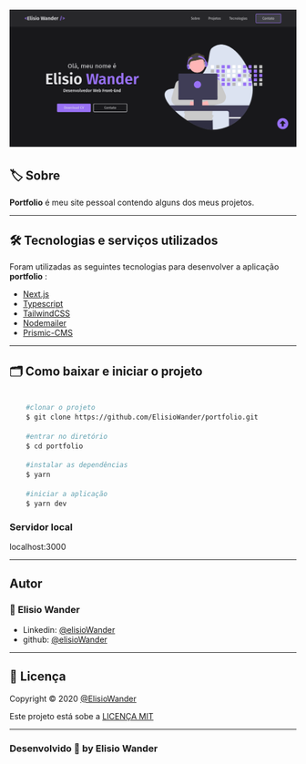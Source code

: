 <h1 align="center">
    <img src="./public/images/home.png">
</h1>

## 🏷️ Sobre 
**Portfolio** é meu site pessoal contendo alguns dos meus projetos.

---

## 🛠️ Tecnologias e serviços utilizados
Foram utilizadas as seguintes tecnologias para desenvolver a aplicação **portfolio** :

- [Next.js](https://nextjs.org/)
- [Typescript](https://www.typescriptlang.org/)
- [TailwindCSS](https://tailwindcss.com/)
- [Nodemailer](https://nodemailer.com/about/)
- [Prismic-CMS](https://prismic.io/)

---

## 🗂️ Como baixar e iniciar o projeto 

```bash

    #clonar o projeto
    $ git clone https://github.com/ElisioWander/portfolio.git

    #entrar no diretório
    $ cd portfolio

    #instalar as dependências
    $ yarn

    #iniciar a aplicação
    $ yarn dev
```
### Servidor local
localhost:3000

---

## Autor
### 👤 Elisio Wander

- Linkedin: [@elisioWander](https://www.linkedin.com/in/elisio-wander-b88b69136/)
- github: [@elisioWander](https://github.com/ElisioWander)

---
## 📝 Licença
Copyright © 2020 [@ElisioWander](https://github.com/ElisioWander/portfolio/blob/main/LICENSE)

Este projeto está sobe a [LICENÇA MIT](https://opensource.org/licenses/MIT)

---

### Desenvolvido 💜 by Elisio Wander